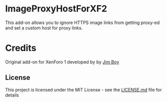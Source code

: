 # ImageProxyHostForXF2

This add-on allows you to ignore HTTPS image links from getting proxy-ed and set a custom host for proxy links.

# Credits

Original add-on for XenForo 1 developed by by [Jim Boy](https://xenforo.com/community/members/25006/)

## License

This project is licensed under the MIT License - see the [LICENSE.md](LICENSE.md) file for details